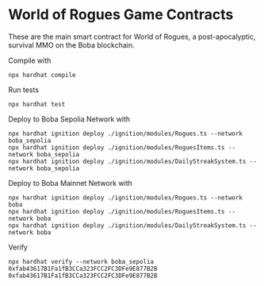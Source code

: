 # World of Rogues Game Contracts

These are the main smart contract for World of Rogues, a post-apocalyptic, survival MMO on the Boba blockchain.

Compile with
```shell
npx hardhat compile
```

Run tests
```shell
npx hardhat test
```

Deploy to Boba Sepolia Network with
```shell
npx hardhat ignition deploy ./ignition/modules/Rogues.ts --network boba_sepolia
npx hardhat ignition deploy ./ignition/modules/RoguesItems.ts --network boba_sepolia
npx hardhat ignition deploy ./ignition/modules/DailyStreakSystem.ts --network boba_sepolia
```

Deploy to Boba Mainnet Network with
```shell
npx hardhat ignition deploy ./ignition/modules/Rogues.ts --network boba
npx hardhat ignition deploy ./ignition/modules/RoguesItems.ts --network boba
npx hardhat ignition deploy ./ignition/modules/DailyStreakSystem.ts --network boba
```

Verify
```shell
npx hardhat verify --network boba_sepolia 0xfab43617B1Fa1fB3CCa323FCC2FC3DFe9E877B2B 0xfab43617B1Fa1fB3CCa323FCC2FC3DFe9E877B2B
```